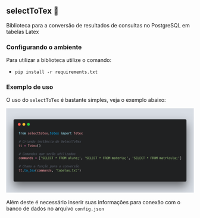 ## selectToTex :slot_machine:

Biblioteca para a conversão de resultados de consultas no PostgreSQL em tabelas Latex

### Configurando o ambiente

Para utilizar a biblioteca utilize o comando:

- <code>pip install -r requirements.txt</code>

### Exemplo de uso

O uso do `selectToTex` é bastante simples, veja o exemplo abaixo:

![alt text](https://github.com/M3nin0/selectToTex/blob/master/img/usage.png)

Além deste é necessário inserir suas informações para conexão com o banco de dados no arquivo <code>config.json</code>
